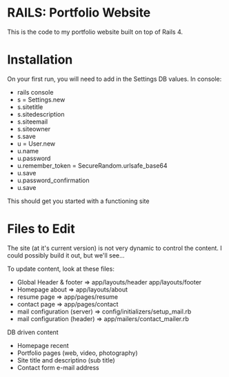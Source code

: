 # RAILS: Portfolio Website
This is the code to my portfolio website built on top of Rails 4.

# Installation
On your first run, you will need to add in the Settings DB values. In console:
* rails console
* s = Settings.new
* s.sitetitle
* s.sitedescription
* s.siteemail
* s.siteowner
* s.save
* u = User.new
* u.name
* u.password
* u.remember_token = SecureRandom.urlsafe_base64
* u.save
* u.password_confirmation
* u.save

This should get you started with a functioning site

# Files to Edit
The site (at it's current version) is not very dynamic to control the content. I could possibly build it out, but we'll see...

To update content, look at these files:
* Global Header & footer => app/layouts/header app/layouts/footer
* Homepage about => app/layouts/about
* resume page => app/pages/resume
* contact page => app/pages/contact
* mail configuration (server) => config/initializers/setup_mail.rb
* mail configuration (header) => app/mailers/contact_mailer.rb

DB driven content
* Homepage recent
* Portfolio pages (web, video, photography)
* Site title and descriptino (sub title)
* Contact form e-mail address